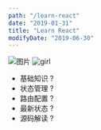 ```yaml
---
path: "/learn-react"
date: "2019-01-31"
title: "Learn React"
modifyDate: "2019-06-30"
---
```


![图片](https://images.unsplash.com/photo-1531536449196-f026e2317680?ixlib=rb-1.2.1&ixid=eyJhcHBfaWQiOjEyMDd9&auto=format&fit=crop&w=1575&q=80)
![girl](https://images.unsplash.com/photo-1433954558247-ba7696b9af19?ixlib=rb-1.2.1&ixid=eyJhcHBfaWQiOjEyMDd9&auto=format&fit=crop&w=668&q=80)

- 基础知识 ?
- 状态管理 ?
- 路由配置 ?
- 最新状态 ?
- 源码解读 ?

